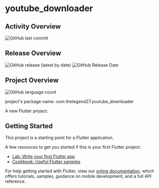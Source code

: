 # youtube_downloader

## Activity Overview
![GitHub last commit](https://img.shields.io/github/last-commit/CodingLegend27/youtube-downloader)


## Release Overview
![GitHub release (latest by date)](https://img.shields.io/github/v/release/CodingLegend27/Youtube-Downloader)
![GitHub Release Date](https://img.shields.io/github/release-date/CodingLegend27/youtube-downloader)

## Project Overview
![GitHub language count](https://img.shields.io/github/languages/count/CodingLegend27/youtube-downloader)



project's package name: com.thelegend27.youtube_downloader


A new Flutter project.

## Getting Started

This project is a starting point for a Flutter application.

A few resources to get you started if this is your first Flutter project:

- [Lab: Write your first Flutter app](https://flutter.dev/docs/get-started/codelab)
- [Cookbook: Useful Flutter samples](https://flutter.dev/docs/cookbook)

For help getting started with Flutter, view our
[online documentation](https://flutter.dev/docs), which offers tutorials,
samples, guidance on mobile development, and a full API reference.
